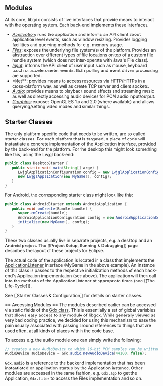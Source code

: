 ## Modules ##
At its core, libgdx consists of five interfaces that provide means to interact with the operating system. Each back-end implements these interfaces.

  * *[Application](https://github.com/libgdx/libgdx/tree/master/gdx/src/com/badlogic/gdx/Application.java)*: runs the application and informs an API client about application level events, such as window resizing. Provides logging facilities and querying methods for e.g. memory usage.
  * *[Files](https://github.com/libgdx/libgdx/tree/master/gdx/src/com/badlogic/gdx/Files.java)*: exposes the underlying file system(s) of the platform. Provides an abstraction over different types of file locations on top of a custom file handle system (which does not inter-operate with Java's File class).
  * *[Input](https://github.com/libgdx/libgdx/tree/master/gdx/src/com/badlogic/gdx/Input.java)*: informs the API client of user input such as mouse, keyboard, touch or accelerometer events. Both polling and event driven processing are supported.
  * *[Net](https://github.com/libgdx/libgdx/tree/master/gdx/src/com/badlogic/gdx/Net.java)**: provides means to access resources via HTTP/HTTPs in a cross-platform way, as well as create TCP server and client sockets.
  * *[Audio](https://github.com/libgdx/libgdx/tree/master/gdx/src/com/badlogic/gdx/Audio.java)*: provides means to playback sound effects and streaming music as well as directly accessing audio devices for PCM audio input/output.
  * *[Graphics](https://github.com/libgdx/libgdx/tree/master/gdx/src/com/badlogic/gdx/Graphics.java)*: exposes OpenGL ES 1.x and 2.0 (where available) and allows querying/setting video modes and similar things.

## Starter Classes ##
The only platform specific code that needs to be written, are so called starter classes. For each platform that is targeted, a piece of code will instantiate a concrete implementation of the Application interface, provided by the back-end for the platform. For the desktop this might look something like this, using the Lwjgl back-end:

```java
public class DesktopStarter {
   public static void main(String[] argv) {
      LwjglApplicationConfiguration config = new LwjglApplicationConfiguration();
      new LwjglApplication(new MyGame(), config);
   }
}
```

For Android, the corresponding starter class might look like this:

```java
public class AndroidStarter extends AndroidApplication {
   public void onCreate(Bundle bundle) {
      super.onCreate(bundle);
      AndroidApplicationConfiguration config = new AndroidApplicationConfiguration();
      initialize(new MyGame(), config);
   }
}
```

These two classes usually live in separate projects, e.g. a desktop and an Android project. The [[Project Setup, Running & Debugging]] page describes the layout of these projects for Eclipse.

The actual code of the application is located in a class that implements the [ApplicationListener](https://github.com/libgdx/libgdx/tree/master/gdx/src/com/badlogic/gdx/ApplicationListener.java) interface (MyGame in the above example). An instance of this class is passed to the respective initialization methods of each back-end's Application implementation (see above). The application will then call into the methods of the ApplicationListener at appropriate times (see [[The Life-Cycle]]).

See [[Starter Classes & Configuration]] for details on starter classes.

== Accessing Modules ==
The modules described earlier can be accessed via static fields of the [Gdx class](https://github.com/libgdx/libgdx/tree/master/gdx/src/com/badlogic/gdx/Gdx.java). This is essentially a set of global variables that allows easy access to any module of libgdx. While generally viewed as very bad coding practice, we decided for using this mechanism to ease the pain usually associated with passing around references to things that are used often, at all kinds of places within the code base.

To access e.g. the audio module one can simply write the following:

```java
// creates a new AudioDevice to which 16-bit PCM samples can be written
AudioDevice audioDevice = Gdx.audio.newAudioDevice(44100, false);
```

`Gdx.audio` is a reference to the backend implementation that has been instantiated on application startup by the Application instance. Other modules are accessed in the same fashion, e.g. `Gdx.app` to get the Application, `Gdx.files` to access the Files implementation and so on.